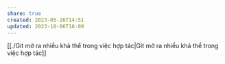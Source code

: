 ```yaml
---
share: true
created: 2023-05-26T14:51
updated: 2023-10-06T16:09
---
```

[[./Git mở ra nhiều khả thể trong việc hợp tác|Git mở ra nhiều khả thể trong việc hợp tác]]
